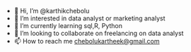 - 👋 Hi, I’m @karthikchebolu
- 👀 I’m interested in data analyst or marketing analyst
- 🌱 I’m currently learning sql,R, Python
- 💞️ I’m looking to collaborate on freelancing on data analyst 
- 📫 How to reach me chebolukartheek@gmail.com

<!---
karthikchebolu/karthikchebolu is a ✨ special ✨ repository because its `README.md` (this file) appears on your GitHub profile.
You can click the Preview link to take a look at your changes.
--->
